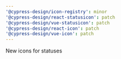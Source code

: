 ```yaml
---
'@cypress-design/icon-registry': minor
'@cypress-design/react-statusicon': patch
'@cypress-design/vue-statusicon': patch
'@cypress-design/react-icon': patch
'@cypress-design/vue-icon': patch
---
```


New icons for statuses
